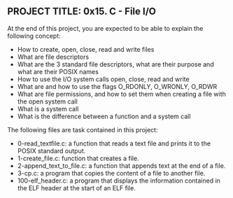 ## PROJECT TITLE: 0x15. C - File I/O
At the end of this project, you are expected to be able to explain the following concept:
* How to create, open, close, read and write files
* What are file descriptors
* What are the 3 standard file descriptors, what are their purpose and what are their POSIX names
* How to use the I/O system calls open, close, read and write
* What are and how to use the flags O_RDONLY, O_WRONLY, O_RDWR
* What are file permissions, and how to set them when creating a file with the open system call
* What is a system call
* What is the difference between a function and a system call

The following files are task contained in this project:

* 0-read_textfile.c: a function that reads a text file and prints it to the POSIX standard output.
* 1-create_file.c:  function that creates a file.
* 2-append_text_to_file.c: a function that appends text at the end of a file.
* 3-cp.c: a program that copies the content of a file to another file.
* 100-elf_header.c: a program that displays the information contained in the ELF header at the start of an ELF file.

